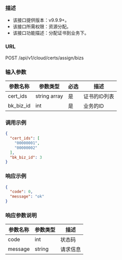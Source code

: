 ### 描述

- 该接口提供版本：v9.9.9+。
- 该接口所需权限：资源分配。
- 该接口功能描述：分配证书到业务下。

### URL

POST /api/v1/cloud/certs/assign/bizs

### 输入参数

| 参数名称    | 参数类型       | 必选  | 描述        |
|------------|--------------|-------|------------|
| cert_ids   | string array | 是    | 证书的ID列表 |
| bk_biz_id  | int          | 是    | 业务的ID    |

### 调用示例

```json
{
  "cert_ids": [
    "00000001",
    "00000002"
  ],
  "bk_biz_id": 3
}
```

### 响应示例

```json
{
  "code": 0,
  "message": "ok"
}
```

### 响应参数说明

| 参数名称  | 参数类型 | 描述   |
|---------|---------|--------|
| code    | int     | 状态码  |
| message | string  | 请求信息 |